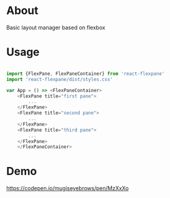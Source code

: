 # About
Basic layout manager based on flexbox

# Usage

```javascript

import {FlexPane, FlexPaneContainer} from 'react-flexpane'
import 'react-flexpane/dist/styles.css'

var App = () => <FlexPaneContainer>
    <FlexPane title="first pane">
        ...
    </FlexPane>
    <FlexPane title="second pane">
        ...
    </FlexPane>
    <FlexPane title="third pane">
        ...
    </FlexPane>
    </FlexPaneContainer>
```

# Demo
https://codepen.io/mugiseyebrows/pen/MzXxXo